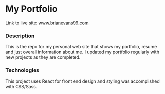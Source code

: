 # My Portfolio

Link to live site: www.brianevans99.com

### Description

This is the repo for my personal web site that shows my portfolio, resume and just overall information about me. I updated my portfolio regularly with new projects as they are completed.

### Technologies

This project uses React for front end design and styling was accomplished with CSS/Sass.
